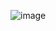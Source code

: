 ![image](https://github.com/Adityas266/portfolio/assets/108875499/fac58830-ac8e-4305-b96b-230dc7663cdf)

